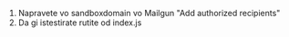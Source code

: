 1. Napravete vo sandboxdomain vo Mailgun "Add authorized recipients"
2. Da gi istestirate rutite od index.js
